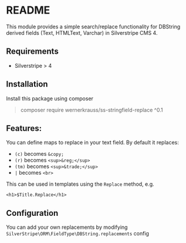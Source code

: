 # README

This module provides a simple search/replace functionality for DBString derived fields (Text, HTMLText, Varchar) in Silverstripe CMS 4.

## Requirements
* Silverstripe > 4

## Installation
Install this package using composer

> composer require wernerkrauss/ss-stringfield-replace ^0.1

## Features:
You can define maps to replace in your text field. By default it replaces: 
*  `(c)` becomes  `&copy;`
* `(r)` becomes `<sup>&reg;</sup>`
* `(tm)` becomes `<sup>&trade;</sup>`
* `|` becomes `<br>`

This can be used in templates using the `Replace` method, e.g. 

```
<h1>$Title.Replace</h1>
```

## Configuration
You can add your own replacements by modifying `SilverStripe\ORM\FieldType\DBString.replacements` config

